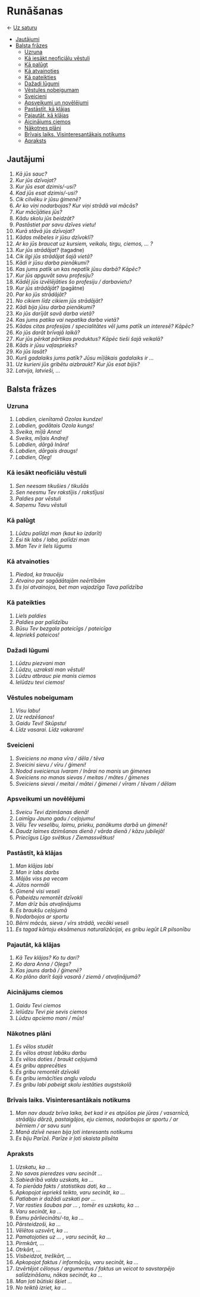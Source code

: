 Runāšanas
=========

← [Uz saturu](../README.md#saturs)

- [Jautājumi](#jautājumi)
- [Balsta frāzes](#balsta-frāzes)
  - [Uzruna](#uzruna)
  - [Kā iesākt neoficiālu vēstuli](#kā-iesākt-neoficiālu-vēstuli)
  - [Kā palūgt](#kā-palūgt)
  - [Kā atvainoties](#kā-atvainoties)
  - [Kā pateikties](#kā-pateikties)
  - [Dažadi lūgumi](#dažadi-lūgumi)
  - [Vēstules nobeigumam](#vēstules-nobeigumam)
  - [Sveicieni](#sveicieni)
  - [Apsveikumi un novēlējumi](#apsveikumi-un-novēlējumi)
  - [Pastāstīt, kā klājas](#pastāstīt-kā-klājas)
  - [Pajautāt, kā klājas](#pajautāt-kā-klājas)
  - [Aicinājums ciemos](#aicinājums-ciemos)
  - [Nākotnes plāni](#nākotnes-plāni)
  - [Brīvais laiks. Visinteresantākais notikums](#brīvais-laiks-visinteresantākais-notikums)
  - [Apraksts](#apraksts)

## Jautājumi

1. *Kā jūs sauc?*
1. *Kur jūs dzīvojat?*
1. *Kur jūs esat dzimis/-usi?*
1. *Kad jūs esat dzimis/-usi?*
1. *Cik cilvēku ir jūsu ģimenē?*
1. *Ar ko viņi nodarbojas? Kur viņi strādā vai mācās?*
1. *Kur mācījāties jūs?*
1. *Kādu skolu jūs beidzāt?*
1. *Pastāstiet par savu dzīves vietu!*
1. *Kurā stāvā jūs dzīvojat?*
1. *Kādas mēbeles ir jūsu dzīvoklī?*
1. *Ar ko jūs braucat uz kursiem, veikalu, tirgu, ciemos, … ?*
1. *Kur jūs strādājat?* (tagadne)
1. *Cik ilgi jūs strādājat šajā vietā?*
1. *Kādi ir jūsu darba pienākumi?*
1. *Kas jums patīk un kas nepatīk jūsu darbā? Kāpēc?*
1. *Kur jūs apguvāt savu profesiju?*
1. *Kādēļ jūs izvēlējāties šo profesiju / darbavietu?*
1. *Kur jūs strādājāt?* (pagātne)
1. *Par ko jūs strādājāt?*
1. *No cikiem līdz cikiem jūs strādājāt?*
1. *Kādi bija jūsu darba pienākumi?*
1. *Ko jūs darījāt savā darba vietā?*
1. *Kas jums patika vai nepatika darba vietā?*
1. *Kādas citas profesijas / specialitātes vēl jums patīk un interesē? Kāpēc?*
1. *Ko jūs darāt brīvajā laikā?*
1. *Kur jūs pērkat pārtikas produktus? Kāpēc tieši šajā veikalā?*
1. *Kāds ir jūsu vaļasprieks?*
1. *Ko jūs lasāt?*
1. *Kurš gadalaiks jums patīk? Jūsu mīļākais gadalaiks ir …*
1. *Uz kurieni jūs gribētu aizbraukt? Kur jūs esat bijis?*
1. *Latvija, latvieši, …*

## Balsta frāzes

### Uzruna

1. *Labdien, cienītamā Ozolas kundze!*
1. *Labdien, godātais Ozola kungs!*
1. *Sveika, mīļā Anna!*
1. *Sveiks, mīļais Andrej!*
1. *Labdien, dārgā Ināra!*
1. *Labdien, dārgais draugs!*
1. *Labdien, Oļeg!*

### Kā iesākt neoficiālu vēstuli

1. *Sen neesam tikušies / tikušās*
2. *Sen neesmu Tev rakstījis / rakstījusi*
3. *Paldies par vēstuli*
4. *Saņemu Tavu vēstuli*

### Kā palūgt

1. *Lūdzu palīdzi man (kaut ko izdarīt)*
2. *Esi tik labs / laba, palīdzi man*
3. *Man Tev ir liels lūgums*

### Kā atvainoties

1. *Piedod, ka traucēju*
2. *Atvaino par sagādātajām neērtībām*
3. *Es ļoi atvainojos, bet man vajadzīga Tava palīdzība*

### Kā pateikties

1. *Liels paldies*
2. *Paldies par palīdzību*
3. *Būsu Tev bezgala pateicīgs / pateicīga*
4. *Iepriekš pateicos!*

### Dažadi lūgumi

1. *Lūdzu piezvani man*
2. *Lūdzu, uzraksti man vēstuli!*
3. *Lūdzu atbrauc pie manis ciemos*
4. *Ielūdzu tevi ciemos!*

### Vēstules nobeigumam

1. *Visu labu!*
2. *Uz redzēšanos!*
3. *Gaidu Tevi! Skūpstu!*
4. *Līdz vasarai. Līdz vakaram!*

### Sveicieni

1. *Sveiciens no mana vīra / dēla / tēva*
1. *Sveicini sievu / vīru / ģimeni!*
1. *Nodod sveicienus Ivaram / Inārai no manis un ģimenes*
1. *Sveiciens no manas sievas / meitas / mātes / ģimenes*
1. *Sveiciens sievai / meitai / mātei / ģimenei / vīram / tēvam / dēlam*

### Apsveikumi un novēlējumi

1. *Sveicu Tevi dzimšanas dienā!*
1. *Laimīgu Jauno gadu / ceļojumu!*
1. *Vēlu Tev veselibu, laimu, prieku, panākums darbā un ģimenē!*
1. *Daudz laimes dzimšanas dienā / vārda dienā / kāzu jubilejā!*
1. *Priecīgus Līgo svētkus / Ziemassvētkus!*

### Pastāstīt, kā klājas

1. *Man klājas labi*
1. *Man ir labs darbs*
1. *Mājās viss pa vecam*
1. *Jūtos normāli*
1. *Ģimenē visi veseli*
1. *Pabeidzu remontēt dzīvokli*
1. *Man drīz būs atvaļinājums*
1. *Es braukšu ceļojumā*
1. *Nodarbojos ar sportu*
1. *Bērni mācās, sieva / vīrs strādā, vecāki veseli*
1. *Es tagad kārtoju eksāmenus naturalizācijai, es gribu iegūt LR pilsonību*

### Pajautāt, kā klājas

1. *Kā Tev klājas? Ko tu dari?*
2. *Ko dara Anna / Oļegs?*
3. *Kas jauns darbā / ģimenē?*
4. *Ko plāno darīt šajā vasarā / ziemā / atvaļinājumā?*

### Aicinājums ciemos

1. *Gaidu Tevi ciemos*
2. *Ielūdzu Tevi pie sevis ciemos*
3. *Lūdzu apciemo mani / mūs!*

### Nākotnes plāni

1. *Es vēlos studēt*
1. *Es vēlos atrast labāku darbu*
1. *Es vēlos doties / braukt ceļojumā*
1. *Es gribu apprecēties*
1. *Es gribu remontēt dzīvokli*
1. *Es gribu iemācīties angļu valodu*
1. *Es gribu labi pabeigt skolu iestāties augstskolā*

### Brīvais laiks. Visinteresantākais notikums

1. *Man nav daudz brīva laika, bet kad ir es atpūšos pie jūras / vasarnīcā,
   strādāju dārzā, pastaigājos, eju ciemos, nodarbojos ar sportu / ar bērniem
   / ar savu suni*
2. *Manā dzīvē nesen bija ļoti interesants notikums*
3. *Es biju Parīzē. Parīze ir ļoti skaista pilsēta*

### Apraksts

1. *Uzskatu, ka …*
1. *No savas pieredzes varu secināt …*
1. *Sabiedrībā valda uzskats, ka …*
1. *To pierāda fakts / statistikas dati, ka …*
1. *Apkopojot iepriekš teikto, varu secināt, ka …*
1. *Patlaban ir dažādi uzskati par …*
1. *Var rasties šaubas par … , tomēr es uzskatu, ka …*
1. *Varu secināt, ka …*
1. *Esmu pārliecināts/-ta, ka …*
1. *Pārsteidzoši, ka …*
1. *Vēlētos uzsvērt, ka …*
1. *Pamatojoties uz … , varu secināt, ka …*
1. *Pirmkārt, …*
1. *Otrkārt, …*
1. *Visbeidzot, treškārt, …*
1. *Apkopojot faktus / informāciju, varu secināt, ka …*
1. *Izvērtējot cēloņus / argumentus / faktus un veicot to savstarpējo salīdzināšanu,
   nākas secināt, ka …*
1. *Man ļoti būtiski šķiet …*
1. *No teiktā izriet, ka …*
